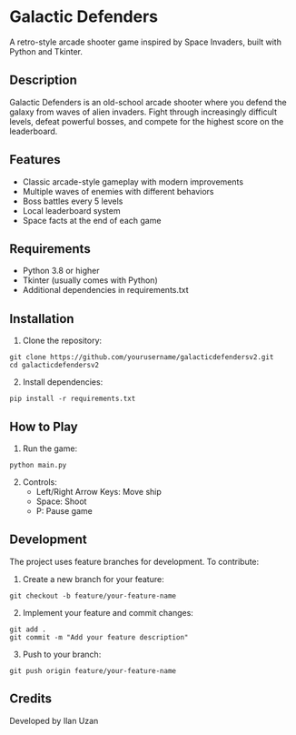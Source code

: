 # Galactic Defenders

A retro-style arcade shooter game inspired by Space Invaders, built with Python and Tkinter.

## Description

Galactic Defenders is an old-school arcade shooter where you defend the galaxy from waves of alien invaders. Fight through increasingly difficult levels, defeat powerful bosses, and compete for the highest score on the leaderboard.

## Features

- Classic arcade-style gameplay with modern improvements
- Multiple waves of enemies with different behaviors
- Boss battles every 5 levels
- Local leaderboard system
- Space facts at the end of each game

## Requirements

- Python 3.8 or higher
- Tkinter (usually comes with Python)
- Additional dependencies in requirements.txt

## Installation

1. Clone the repository:
```
git clone https://github.com/yourusername/galacticdefendersv2.git
cd galacticdefendersv2
```

2. Install dependencies:
```
pip install -r requirements.txt
```

## How to Play

1. Run the game:
```
python main.py
```

2. Controls:
   - Left/Right Arrow Keys: Move ship
   - Space: Shoot
   - P: Pause game

## Development

The project uses feature branches for development. To contribute:

1. Create a new branch for your feature:
```
git checkout -b feature/your-feature-name
```

2. Implement your feature and commit changes:
```
git add .
git commit -m "Add your feature description"
```

3. Push to your branch:
```
git push origin feature/your-feature-name
```

## Credits

Developed by Ilan Uzan
